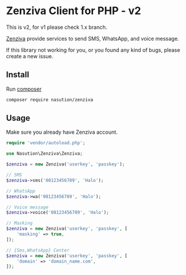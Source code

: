 # Zenziva Client for PHP - v2

This is v2, for v1 please check 1.x branch.

[Zenziva](https://www.zenziva.id) provide services to send SMS, WhatsApp, and voice message.

If this library not working for you, or you found any kind of bugs, please create a new issue.

## Install

Run [composer](http://getcomposer.org)

```bash
composer require nasution/zenziva
```

## Usage

Make sure you already have Zenziva account.

```php
require 'vendor/autoload.php';

use Nasution\Zenziva\Zenziva;

$zenziva = new Zenziva('userkey', 'passkey');

// SMS
$zenziva->sms('08123456789', 'Halo');

// WhatsApp
$zenziva->wa('08123456789', 'Halo');

// Voice message
$zenziva->voice('08123456789', 'Halo');
```

```php
// Masking
$zenziva = new Zenziva('userkey', 'passkey', [
    'masking' => true,
]);
```

```php
// {Sms,WhatsApp} Center
$zenziva = new Zenziva('userkey', 'passkey', [
    'domain' => 'domain_name.com',
]);
```
